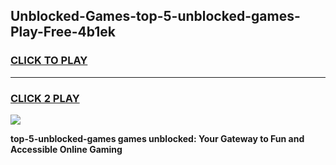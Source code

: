
## Unblocked-Games-top-5-unblocked-games-Play-Free-4b1ek
<h3>
<a href="https://premium76.site?title=top-5-unblocked-games&ref=09A">CLICK TO PLAY</a></h3>
<hr>

<h3>
<a href="https://premium76.site?title=top-5-unblocked-games&ref=09A">CLICK 2 PLAY</a>
  
</h3>

<a href="https://premium76.site?title=top-5-unblocked-games&ref=09A"><img src="https://clearcache.store/games.png"></a>


**top-5-unblocked-games games unblocked: Your Gateway to Fun and Accessible Online Gaming**
